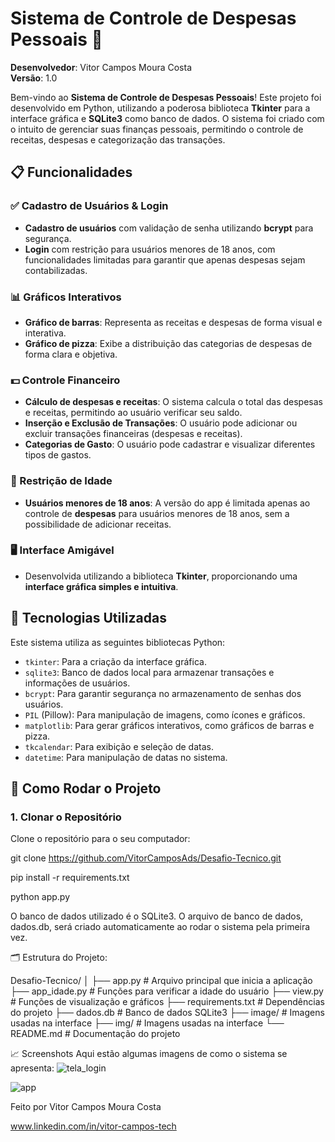 # Sistema de Controle de Despesas Pessoais 💸

**Desenvolvedor**: Vitor Campos Moura Costa  
**Versão**: 1.0

Bem-vindo ao **Sistema de Controle de Despesas Pessoais**! Este projeto foi desenvolvido em Python, utilizando a poderosa biblioteca **Tkinter** para a interface gráfica e **SQLite3** como banco de dados. O sistema foi criado com o intuito de gerenciar suas finanças pessoais, permitindo o controle de receitas, despesas e categorização das transações.

## 📋 Funcionalidades

### ✅ Cadastro de Usuários & Login
- **Cadastro de usuários** com validação de senha utilizando **bcrypt** para segurança.
- **Login** com restrição para usuários menores de 18 anos, com funcionalidades limitadas para garantir que apenas despesas sejam contabilizadas.

### 📊 Gráficos Interativos
- **Gráfico de barras**: Representa as receitas e despesas de forma visual e interativa.
- **Gráfico de pizza**: Exibe a distribuição das categorias de despesas de forma clara e objetiva.

### 💵 Controle Financeiro
- **Cálculo de despesas e receitas**: O sistema calcula o total das despesas e receitas, permitindo ao usuário verificar seu saldo.
- **Inserção e Exclusão de Transações**: O usuário pode adicionar ou excluir transações financeiras (despesas e receitas).
- **Categorias de Gasto**: O usuário pode cadastrar e visualizar diferentes tipos de gastos.

### 📅 Restrição de Idade
- **Usuários menores de 18 anos**: A versão do app é limitada apenas ao controle de **despesas** para usuários menores de 18 anos, sem a possibilidade de adicionar receitas.

### 🖥️ Interface Amigável
- Desenvolvida utilizando a biblioteca **Tkinter**, proporcionando uma **interface gráfica simples e intuitiva**.

## 🔧 Tecnologias Utilizadas

Este sistema utiliza as seguintes bibliotecas Python:

- `tkinter`: Para a criação da interface gráfica.
- `sqlite3`: Banco de dados local para armazenar transações e informações de usuários.
- `bcrypt`: Para garantir segurança no armazenamento de senhas dos usuários.
- `PIL` (Pillow): Para manipulação de imagens, como ícones e gráficos.
- `matplotlib`: Para gerar gráficos interativos, como gráficos de barras e pizza.
- `tkcalendar`: Para exibição e seleção de datas.
- `datetime`: Para manipulação de datas no sistema.

## 🚀 Como Rodar o Projeto

### 1. **Clonar o Repositório**

Clone o repositório para o seu computador:

git clone https://github.com/VitorCamposAds/Desafio-Tecnico.git

pip install -r requirements.txt

python app.py

O banco de dados utilizado é o SQLite3. O arquivo de banco de dados, dados.db, será criado automaticamente ao rodar o sistema pela primeira vez.


🗂️ Estrutura do Projeto:

Desafio-Tecnico/
│
├── app.py               # Arquivo principal que inicia a aplicação
├── app_idade.py         # Funções para verificar a idade do usuário
├── view.py              # Funções de visualização e gráficos
├── requirements.txt     # Dependências do projeto
├── dados.db             # Banco de dados SQLite3
├── image/               # Imagens usadas na interface
├── img/                 # Imagens usadas na interface
└── README.md            # Documentação do projeto

📈 Screenshots
Aqui estão algumas imagens de como o sistema se apresenta:
![tela_login](https://github.com/user-attachments/assets/35536dce-5f27-47ac-9765-656c76710729)


![app](https://github.com/user-attachments/assets/2d8848aa-765b-438a-bbf9-5659055b20ae)

Feito por Vitor Campos Moura Costa

www.linkedin.com/in/vitor-campos-tech




